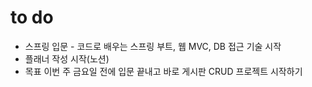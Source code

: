 # to do

- 스프링 입문 - 코드로 배우는 스프링 부트, 웹 MVC, DB 접근 기술 시작
- 플래너 작성 시작(노션)
- 목표 이번 주 금요일 전에 입문 끝내고 바로 게시판 CRUD 프로젝트 시작하기


